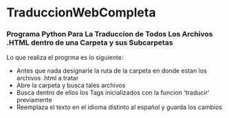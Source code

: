 # TraduccionWebCompleta
### Programa Python Para La Traduccion de Todos Los Archivos .HTML dentro de una Carpeta y sus Subcarpetas
Lo que realiza el progrma es lo siguiente:
- Antes que nada designarle la ruta de la carpeta en donde estan los archivos .html a tratar
- Abre la carpeta y busca tales archivos
- Busca dentro de ellos los Tags inicializados con la funcion 'traducir' previamente
- Reemplaza el texto en el idioma distinto al español y guarda los cambios


